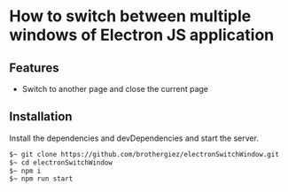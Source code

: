 # How to switch between multiple windows of Electron JS application

## Features
- Switch to another page and close the current page

## Installation

Install the dependencies and devDependencies and start the server.

```sh
$~ git clone https://github.com/brothergiez/electronSwitchWindow.git
$~ cd electronSwitchWindow
$~ npm i
$~ npm run start
```